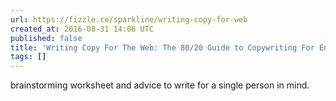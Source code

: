 ```yaml
---
url: https://fizzle.co/sparkline/writing-copy-for-web
created_at: 2016-08-31 14:06 UTC
published: false
title: 'Writing Copy For The Web: The 80/20 Guide to Copywriting For Entrepreneurs'
tags: []
---
```


brainstorming worksheet and advice to write for a single person in mind.
